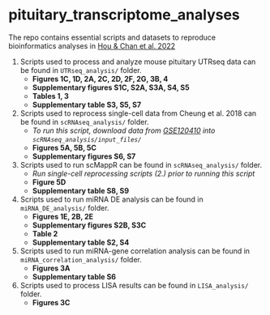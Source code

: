 # pituitary_transcriptome_analyses
The repo contains essential scripts and datasets to reproduce bioinformatics analyses in [Hou &amp; Chan et al. 2022](https://www.biorxiv.org/content/10.1101/2022.01.05.475069v1?rss=1) 

1. Scripts used to process and analyze mouse pituitary UTRseq data can be found in `UTRseq_analysis/` folder.
   * **Figures 1C, 1D, 2A, 2C, 2D, 2F, 2G, 3B, 4**
   * **Supplementary figures S1C, S2A, S3A, S4, S5**
   * **Tables 1, 3**
   * **Supplementary table S3, S5, S7**
2. Scripts used to reprocess single-cell data from Cheung et al. 2018 can be found in `scRNAseq_analysis/` folder.
   * *To run this script, download data from [GSE120410](https://www.ncbi.nlm.nih.gov/geo/query/acc.cgi?acc=GSE120410) into `scRNAseq_analysis/input_files/`*
   * **Figures 5A, 5B, 5C**
   * **Supplementary figures S6, S7**
3. Scripts used to run scMappR can be found in `scRNAseq_analysis/` folder.
   * *Run single-cell reprocessing scripts (2.) prior to running this script*
   * **Figure 5D**
   * **Supplementary table S8, S9**
4. Scripts used to run miRNA DE analysis can be found in `miRNA_DE_analysis/` folder.
   * **Figures 1E, 2B, 2E**
   * **Supplementary figures S2B, S3C**
   * **Table 2**
   * **Supplementary table S2, S4**
5. Scripts used to run miRNA-gene correlation analysis can be found in `miRNA_correlation_analysis/` folder.
   * **Figures 3A**
   * **Supplementary table S6**
7. Scripts used to process LISA results can be found in `LISA_analysis/` folder.
   * **Figures 3C**
